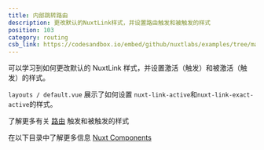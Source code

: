 ```yaml
---
title: 内部跳转路由
description: 更改默认的NuxtLink样式，并设置路由触发和被触发的样式
position: 103
category: routing
csb_link: https://codesandbox.io/embed/github/nuxtlabs/examples/tree/master/routing/active-link-classes?fontsize=14&hidenavigation=1&module=%2Flayouts%2Fdefault.vue&theme=dark&view=editor
---
```


<example-intro></example-intro>

可以学习到如何更改默认的 NuxtLink 样式，并设置激活（触发）和被激活（触发）的样式。

`layouts / default.vue` 展示了如何设置 `nuxt-link-active`和`nuxt-link-exact-active`的样式。

<base-alert type="next">

了解更多有关 [路由](https://router.vuejs.org/api/#exact-active-class) 触发和被触发的样式

</base-alert>

<base-alert type="next">

在以下目录中了解更多信息 [Nuxt Components](/docs/2.x/features/nuxt-components#link-classes)

</base-alert>

<code-sandbox :src="csb_link"></code-sandbox>
